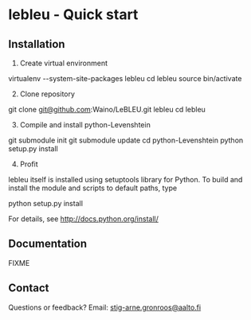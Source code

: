 lebleu - Quick start
===========================


Installation
------------

1) Create virtual environment

virtualenv --system-site-packages lebleu
cd lebleu
source bin/activate

2) Clone repository

git clone git@github.com:Waino/LeBLEU.git lebleu
cd lebleu

3) Compile and install python-Levenshtein

git submodule init
git submodule update
cd python-Levenshtein
python setup.py install

4) Profit

lebleu itself is installed using setuptools library for Python.
To build and install the module and scripts to default paths, type

python setup.py install

For details, see http://docs.python.org/install/


Documentation
-------------

FIXME

Contact
-------

Questions or feedback? Email: stig-arne.gronroos@aalto.fi
